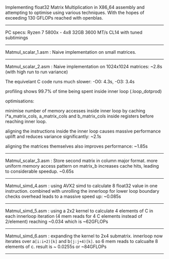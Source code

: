 Implementing float32 Matrix Multiplication in X86_64 assembly and attempting to optimise using various techniques. With the hopes of exceeding 130 GFLOPs reached with openblas. 
__________________

PC specs: Ryzen 7 5800x - 4x8 32GB 3600 MT/s CL14 with tuned subtimings
__________________

Matmul_scalar_1.asm : Naive implementation on small matrices. 
__________________

Matmul_scalar_2.asm : Naive implementation on 1024x1024 matrices: ~2.8s (with high run to run variance)

The equivelant C code runs much slower: -O0: 4.3s, -O3: 3.4s 

profiling shows 99.7% of time being spent inside inner loop (.loop_dotprod)

optimisations:

minimise number of memory accesses inside inner loop by caching i*a_matrix_cols, a_matrix_cols and b_matrix_cols inside registers before reaching inner loop.

aligning the instructions inside the inner loop causes massive performance uplift and reduces variance significantly: ~2.1s 

aligning the matrices themselves also improves performance: ~1.85s
__________________

Matmul_scalar_3.asm : Store second matrix in column major format. more uniform memory access pattern on matrix_b increases cache hits, leading to considerable speedup. ~0.65s 
__________________

Matmul_simd_4.asm : using AVX2 simd to calculate 8 float32 value in one instruction. combined with unrolling the innerloop for lower loop boundary checks overhead leads to a massive speed up: ~0.085s
__________________

Matmul_simd_5.asm : using a 2x2 kernel to calculate 4 elements of C in each innerloop iteration (4 mem reads for 4 C elements instead of 2/element) reaching ~0.034 which is ~62GFLOPs 
__________________

Matmul_simd_6.asm : expanding the kernel to 2x4 submatrix. innerloop now iterates over a`[i:i+2)[k]` and b`[j:j+4)[k]`. so 6 mem reads to calcualte 8 elements of c. result is ~ 0.0255s or ~84GFLOPs
__________________


